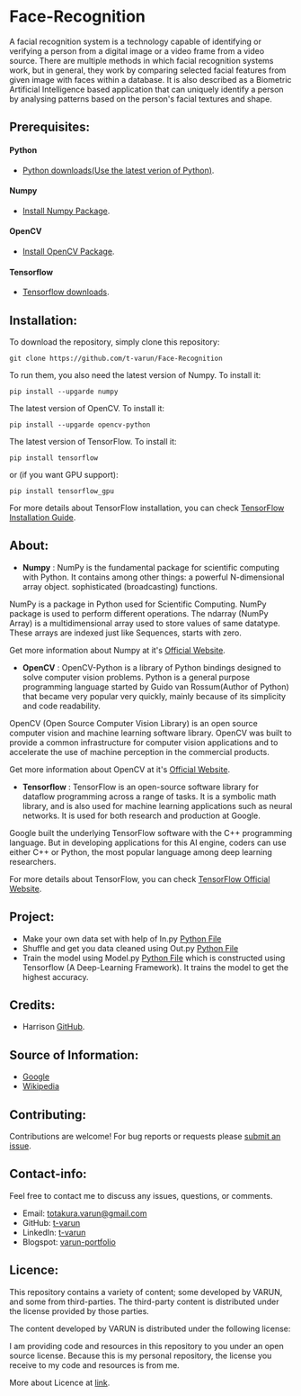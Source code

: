 # Face-Recognition

A facial recognition system is a technology capable of identifying or verifying a person from a digital image or a video frame from a video source. There are multiple methods in which facial recognition systems work, but in general, they work by comparing selected facial features from given image with faces within a database. It is also described as a Biometric Artificial Intelligence based application that can uniquely identify a person by analysing patterns based on the person's facial textures and shape.

## Prerequisites:

#### Python
- [Python downloads(Use the latest verion of Python)](https://www.python.org/downloads/).

#### Numpy
- [Install Numpy Package](http://www.numpy.org/).

#### OpenCV
- [Install OpenCV Package](https://opencv.org/).

#### Tensorflow
- [Tensorflow downloads](https://www.tensorflow.org/install/).

## Installation:

To download the repository, simply clone this repository:
```
git clone https://github.com/t-varun/Face-Recognition
```

To run them, you also need the latest version of Numpy. To install it:
```
pip install --upgarde numpy
```

The latest version of OpenCV. To install it:
```
pip install --upgarde opencv-python
```

The latest version of TensorFlow. To install it:
```
pip install tensorflow
```

or (if you want GPU support):
```
pip install tensorflow_gpu
```

For more details about TensorFlow installation, you can check [TensorFlow Installation Guide](https://www.tensorflow.org/install/).

## About:
- **Numpy** : NumPy is the fundamental package for scientific computing with Python. It contains among other things: a powerful N-dimensional array object. sophisticated (broadcasting) functions.

NumPy is a package in Python used for Scientific Computing. NumPy package is used to perform different operations. The ndarray (NumPy Array) is a multidimensional array used to store values of same datatype. These arrays are indexed just like Sequences, starts with zero.

Get more information about Numpy at it's [Official Website](http://www.numpy.org/).

- **OpenCV** : OpenCV-Python is a library of Python bindings designed to solve computer vision problems. Python is a general purpose programming language started by Guido van Rossum(Author of Python) that became very popular very quickly, mainly because of its simplicity and code readability.

OpenCV (Open Source Computer Vision Library) is an open source computer vision and machine learning software library. OpenCV was built to provide a common infrastructure for computer vision applications and to accelerate the use of machine perception in the commercial products.

Get more information about OpenCV at it's [Official Website](https://opencv.org/).

- **Tensorflow** : TensorFlow is an open-source software library for dataflow programming across a range of tasks. It is a symbolic math library, and is also used for machine learning applications such as neural networks. It is used for both research and production at Google.

Google built the underlying TensorFlow software with the C++ programming language. But in developing applications for this AI engine, coders can use either C++ or Python, the most popular language among deep learning researchers.

For more details about TensorFlow, you can check [TensorFlow Official Website](https://www.tensorflow.org/).

## Project:

- Make your own data set with help of In.py [Python File](https://github.com/t-varun/Face-Recognition/blob/master/Model/In.py)
- Shuffle and get you data cleaned using Out.py [Python File](https://github.com/t-varun/Face-Recognition/blob/master/Model/Out.py)
- Train the model using Model.py [Python File](https://github.com/t-varun/Face-Recognition/blob/master/Model/Model.py)
which is constructed using Tensorflow (A Deep-Learning Framework). It trains the model to get the highest accuracy.

## Credits:

* Harrison [GitHub](https://github.com/sentdex).

## Source of Information:

* [Google](https://www.google.com)
* [Wikipedia](https://www.wikipedia.org/)

## Contributing:

Contributions are welcome!  For bug reports or requests please [submit an issue](https://github.com/t-varun/Face-Recognition/issues).

## Contact-info:

Feel free to contact me to discuss any issues, questions, or comments.

* Email: [totakura.varun@gmail.com](mailto:totakura.varun@gmail.com)
* GitHub: [t-varun](https://github.com/t-varun)
* LinkedIn: [t-varun](https://www.linkedin.com/in/t-varun)
* Blogspot: [varun-portfolio](https://varun-portfolio.blogspot.com)

## Licence:

This repository contains a variety of content; some developed by VARUN, and some from third-parties.  The third-party content is distributed under the license provided by those parties.

The content developed by VARUN is distributed under the following license:

I am providing code and resources in this repository to you under an open source license.  Because this is my personal repository, the license you receive to my code and resources is from me.

More about Licence at [link](https://github.com/t-varun/Face-Recognition/blob/master/LICENSE).

